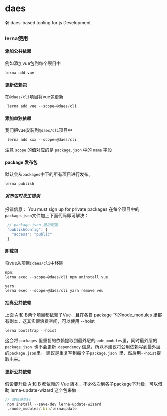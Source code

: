 # daes
🛠️ daes-based tooling for js Development

### lerna使用
  #### 添加公共依赖
  例如添加vue包到每个项目中
  ```js
  lerna add vue
  ```

  #### 更新依赖包
  在`@daes/cli`项目将vue包更新
  ```js
   lerna add vue --scope=@daes/cli
  ```

  #### 添加单独依赖
  我们把vue安装到`@daes/cli`项目中
  ```js
   lerna add xxx --scope=@daes/cli
  ```
  注意 `scope` 的值对应的是 `package.json` 中的 `name` 字段


  #### package 发布包
  默认会从`packages`中下的所有项目进行发布。
  ```js
  lerna publish
  ```
   ##### 发布包时发生错误
   报错信息： You must sign up for private packages 
   在每个项目中的`package.json`文件加上下面代码即可解决：
   ```js
    // package.json 增加配置
    "publishConfig": {
      "access": "public"
    }
   ```
  
  #### 卸载包
  将vue从项目`@daes/cli`中移除
  ```js
  npm:
  lerna exec --scope=@daes/cli npm uninstall vue

  yarn:
  lerna exec --scope=@daes/cli yarn remove veu
  ```

   #### 抽离公共依赖
   
  上面 A 和 B两个项目都依赖了Vue，且在各自 package 下的node_modules 里都有副本，这其实很浪费空间，可以使用 --hoist
  ```js
  lerna bootstrap --hoist
  ```
  这会将 `packages` 里重复的依赖提取到最外层的` node_modules `里，同时最外层的 `package.json `也不会更新` dependency` 信息，所以不建议将公用依赖写到最外层的`package.json`里。
  建议是重复写到每个子`package.json `里，然后用` --hoist `提取出来。


 #### 更新公共依赖
 假设要升级 A 和 B 都依赖的 Vue 版本，不必依次到各子package下升级，可以借助 lerna-update-wizard 这个包来做
 ```js
 // 根目录执行
  npm install --save-dev lerna-update-wizard
  ./node_modules/.bin/lernaupdate
 ```

